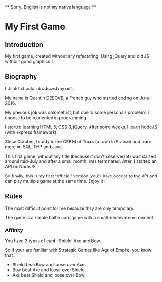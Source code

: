 ** Sorry, English is not my native language **

# My First Game

## Introduction

My first game, created without any refactoring. Using jQuery and old JS without good graphics !

## Biography

I think I should introduced myself :

My name is Quentin DEBOVE, a French guy who started coding on June 2016.

My previous job was optometrist, but due to some personals problems I choose to be reoriented in programming.

I started learning HTML 5, CSS 3, jQuery. After some weeks, I learn NodeJS (with express framework).

Since October, I study in the CEFIM of Tours (a town in France) and learn more on SQL, PHP and Java.

This first game, without any title (because it don't deserved at) was started around mid-July and after a small month, was terminated. After, I started an API on NodeJS.

So finally, this is my first "official" version, you'll have access to the API and can play multiple game at the same time. Enjoy it !

## Rules

The most difficult point for me because they are only temporary.

The game is a simple battle card game with a small medieval environment.

### Affinity

You have 3 types of card : Shield, Axe and Bow.

So if your are familiar with Strategic Games like Age of Empire, you know that :

* Shield beat Bow and loose over Axe.
* Bow beat Axe and loose over Shield.
* Axe beat Shield and loose over Bow.

